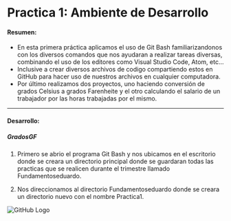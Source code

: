 # Practica 1: Ambiente de Desarrollo
#### Resumen:
- En esta primera práctica aplicamos el uso de Git Bash familiarizandonos con los diversos comandos que nos ayudaran a realizar tareas diversas, combinando el uso de los editores como Visual Studio Code, Atom, etc...
- Inclusive a crear diversos archivos de codigo compartiendo estos en GitHub para hacer uso de nuestros archivos en cualquier computadora.
- Por último realizamos dos proyectos, uno haciendo conversión de grados Celsius a grados Farenheite y el otro calculando el salario de un trabajador por las horas trabajadas por el mismo.
___
#### Desarrollo:
##### GradosGF
1. Primero se abrio el programa Git Bash y nos ubicamos en el escritorio donde se creara un directorio principal donde se guardaran todas las practicas que se realicen durante el trimestre llamado Fundamentoseduardo.

2. Nos direccionamos al directorio Fundamentoseduardo donde se creara un directorio nuevo con el nombre Practica1.



![GitHub Logo](C:/Users/eduar/desktop/Fundamentoseduardo/Practica1/git.jpg
)